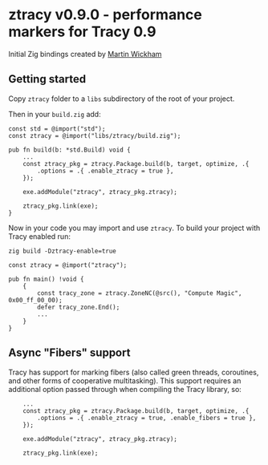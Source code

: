 # ztracy v0.9.0 - performance markers for Tracy 0.9

Initial Zig bindings created by [Martin Wickham](https://github.com/SpexGuy/Zig-Tracy)

## Getting started

Copy `ztracy` folder to a `libs` subdirectory of the root of your project.

Then in your `build.zig` add:

```zig
const std = @import("std");
const ztracy = @import("libs/ztracy/build.zig");

pub fn build(b: *std.Build) void {
    ...
    const ztracy_pkg = ztracy.Package.build(b, target, optimize, .{
        .options = .{ .enable_ztracy = true },
    });

    exe.addModule("ztracy", ztracy_pkg.ztracy);

    ztracy_pkg.link(exe);
}
```

Now in your code you may import and use `ztracy`. To build your project with Tracy enabled run:

`zig build -Dztracy-enable=true`

```zig
const ztracy = @import("ztracy");

pub fn main() !void {
    {
        const tracy_zone = ztracy.ZoneNC(@src(), "Compute Magic", 0x00_ff_00_00);
        defer tracy_zone.End();
        ...
    }
}
```

## Async "Fibers" support

Tracy has support for marking fibers (also called green threads,
coroutines, and other forms of cooperative multitasking). This support requires
an additional option passed through when compiling the Tracy library, so:

```zig
    ...
    const ztracy_pkg = ztracy.Package.build(b, target, optimize, .{
        .options = .{ .enable_ztracy = true, .enable_fibers = true },
    });

    exe.addModule("ztracy", ztracy_pkg.ztracy);

    ztracy_pkg.link(exe);
```
